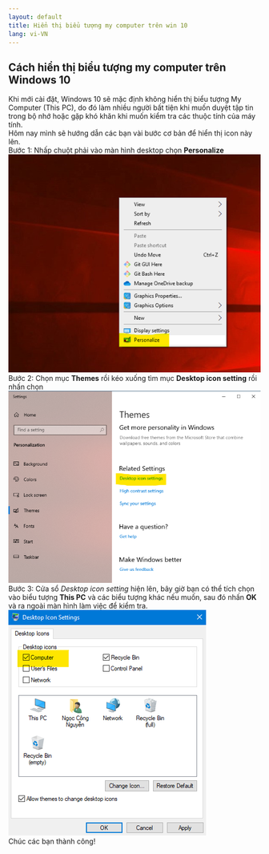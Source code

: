 ```yaml
---
layout: default
title: Hiển thị biểu tượng my computer trên win 10
lang: vi-VN
---
```

## Cách hiển thị biểu tượng my computer trên Windows 10
Khi mới cài đặt, Windows 10 sẽ mặc định không hiển thị biểu tượng My Computer (This PC), do đó làm nhiều người bất tiện khi muốn duyệt tập tin trong bộ nhớ hoặc gặp khó khăn khi muốn kiểm tra các thuộc tính của máy tính.  
Hôm nay mình sẽ hướng dẫn các bạn vài bước cơ bản để hiển thị icon này lên.  
Bước 1: Nhấp chuột phải vào màn hình desktop chọn **Personalize**  
![Chọn Personalize](/images/2020-01-19/img01.png)  
Bước 2: Chọn mục **Themes** rồi kéo xuống tìm mục **Desktop icon setting** rồi nhấn chọn  
![Chọn Themes](/images/2020-01-19/img02.png)   
Bước 3: Cửa sổ _Desktop icon setting_ hiện lên, bây giờ bạn có thể tích chọn vào biểu tượng **This PC** và các biểu tượng khác nếu muốn, sau đó nhấn **OK** và ra ngoài màn hình làm việc để kiểm tra.  
![Cửa sổ Destop icon setting](/images/2020-01-19/img03.png)  
Chúc các bạn thành công!